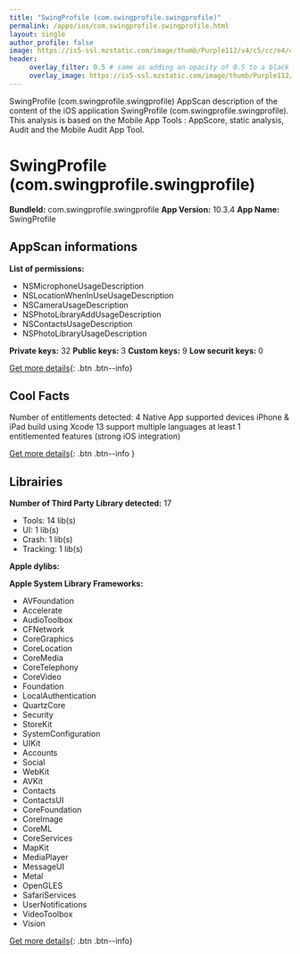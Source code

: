 ```yaml
---
title: "SwingProfile (com.swingprofile.swingprofile)"
permalink: /apps/ios/com.swingprofile.swingprofile.html
layout: single
author_profile: false
image: https://is5-ssl.mzstatic.com/image/thumb/Purple112/v4/c5/cc/e4/c5cce4e8-d184-cc7d-9d56-90e85f811bec/AppIcon-0-1x_U007emarketing-0-7-0-85-220.png/512x512bb.jpg
header: 
     overlay_filter: 0.5 # same as adding an opacity of 0.5 to a black background
     overlay_image: https://is5-ssl.mzstatic.com/image/thumb/Purple112/v4/c5/cc/e4/c5cce4e8-d184-cc7d-9d56-90e85f811bec/AppIcon-0-1x_U007emarketing-0-7-0-85-220.png/512x512bb.jpg
---
```

SwingProfile (com.swingprofile.swingprofile) AppScan description of the content of the iOS application SwingProfile (com.swingprofile.swingprofile). This analysis is based on the Mobile App Tools : AppScore, static analysis, Audit and the Mobile Audit App Tool.

# SwingProfile (com.swingprofile.swingprofile)

**BundleId:** com.swingprofile.swingprofile
**App Version:** 10.3.4
**App Name:** SwingProfile


## AppScan informations 

**List of permissions:** 
- NSMicrophoneUsageDescription
- NSLocationWhenInUseUsageDescription
- NSCameraUsageDescription
- NSPhotoLibraryAddUsageDescription
- NSContactsUsageDescription
- NSPhotoLibraryUsageDescription
  
  
**Private keys:** 32
**Public keys:** 3
**Custom keys:** 9
**Low securit keys:** 0
  
[Get more details](/pricing.html){: .btn .btn--info}

## Cool Facts

Number of entitlements detected: 4
Native App
supported devices iPhone & iPad
build using Xcode 13
support multiple languages
at least 1 entitlemented features (strong iOS integration)
  
[Get more details](/pricing.html){: .btn .btn--info }

## Librairies 
**Number of Third Party Library detected:** 17
- Tools: 14 lib(s)
- UI: 1 lib(s)
- Crash: 1 lib(s)
- Tracking: 1 lib(s)


**Apple dylibs:**


**Apple System Library Frameworks:**
- AVFoundation
- Accelerate
- AudioToolbox
- CFNetwork
- CoreGraphics
- CoreLocation
- CoreMedia
- CoreTelephony
- CoreVideo
- Foundation
- LocalAuthentication
- QuartzCore
- Security
- StoreKit
- SystemConfiguration
- UIKit
- Accounts
- Social
- WebKit
- AVKit
- Contacts
- ContactsUI
- CoreFoundation
- CoreImage
- CoreML
- CoreServices
- MapKit
- MediaPlayer
- MessageUI
- Metal
- OpenGLES
- SafariServices
- UserNotifications
- VideoToolbox
- Vision


  
[Get more details](/pricing.html){: .btn .btn--info}

